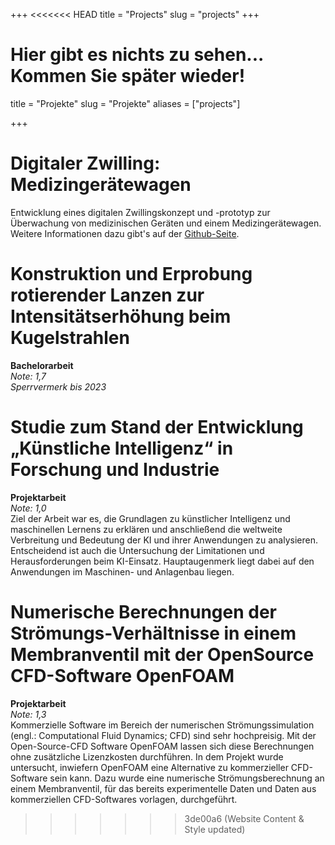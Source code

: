 +++
<<<<<<< HEAD
title = "Projects"
slug = "projects"
+++

Hier gibt es nichts zu sehen... Kommen Sie später wieder!
=======
title = "Projekte"
slug = "Projekte"
aliases = ["projects"]

+++

# Digitaler Zwilling: Medizingerätewagen
Entwicklung eines digitalen Zwillingskonzept und -prototyp zur Überwachung von medizinischen Geräten und einem Medizingerätewagen.
Weitere Informationen dazu gibt's auf der [Github-Seite](https://github.com/FeFoe/AIIT-Prototyp).

# Konstruktion und Erprobung rotierender Lanzen zur Intensitätserhöhung beim Kugelstrahlen
**Bachelorarbeit**  
*Note: 1,7*  
*Sperrvermerk bis 2023*


# Studie zum Stand der Entwicklung „Künstliche Intelligenz“ in Forschung und Industrie
**Projektarbeit**  
*Note: 1,0*  
Ziel der Arbeit war es, die Grundlagen zu künstlicher Intelligenz und maschinellen Lernens zu erklären und anschließend die weltweite Verbreitung und Bedeutung der KI und ihrer Anwendungen zu analysieren. Entscheidend ist auch die Untersuchung der Limitationen und Herausforderungen beim KI-Einsatz. Hauptaugenmerk liegt dabei auf den Anwendungen im Maschinen- und Anlagenbau liegen.


# Numerische Berechnungen der Strömungs-Verhältnisse in einem Membranventil mit der OpenSource CFD-Software OpenFOAM
**Projektarbeit**  
*Note: 1,3*  
Kommerzielle Software im Bereich der numerischen Strömungssimulation (engl.: Computational Fluid Dynamics; CFD) sind sehr hochpreisig. Mit der Open-Source-CFD Software OpenFOAM lassen sich diese Berechnungen ohne zusätzliche Lizenzkosten durchführen. In dem Projekt wurde untersucht, inwiefern OpenFOAM eine Alternative zu kommerzieller CFD-Software sein kann. Dazu wurde eine numerische Strömungsberechnung an einem Membranventil, für das bereits experimentelle Daten und Daten aus kommerziellen CFD-Softwares vorlagen, durchgeführt.
>>>>>>> 3de00a6 (Website Content & Style updated)

